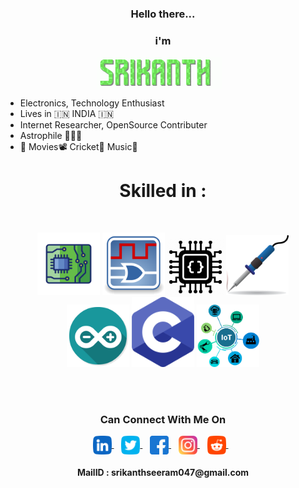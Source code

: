 <div align="center">
  <h3><b>Hello there...</b></h3>
  </div>
<div align="center">
  <h3><b>i'm</b></h3>
  </div>
<p align="center">
  <img align="center" alt="Srikanth | Name" width="200px" src="https://github.com/imsrikanth/imsrikanth/blob/main/assets/icons/name.gif" />
</a> &nbsp;&nbsp;

- Electronics, Technology Enthusiast
- Lives in 🇮🇳 INDIA 🇮🇳
- Internet Researcher, OpenSource Contributer 
- Astrophile 🔭🌠🤩
- 🧡 Movies📽️ Cricket🏏 Music🎵

<div align="center">
  <h1><b>Skilled in :</b></h1>
  </div>
</br>
<p align="center">
<img src="https://github.com/imsrikanth/imsrikanth/blob/main/assets/icons/circuit-board.png" alt="Hardware" width="100" hight="50">
<img src="https://github.com/imsrikanth/imsrikanth/blob/main/assets/icons/Digital_Electronics_Icon.png" alt="Digital Electronics"  width="100" hight="50">
<img src="https://github.com/imsrikanth/imsrikanth/blob/main/assets/icons/embedded%20c.png" alt="Embedded C" width="90" hight="50">
<img src="https://github.com/imsrikanth/imsrikanth/blob/main/assets/icons/soldering.png" alt="Soldering" width="100" hight="50">

</br>
<img src="https://github.com/imsrikanth/imsrikanth/blob/main/assets/icons/arduino-icon.png" alt="Arduino" width="100" hight="50">
<img src="https://github.com/imsrikanth/imsrikanth/blob/main/assets/icons/c-program.png" alt="C Programming" width="100" hight="50">
<img src="https://github.com/imsrikanth/imsrikanth/blob/main/assets/icons/iot.png" alt="Internet of Things" width="100" hight="50">
</p>
</br>
</br>

<div align="center">
  <h3><b>Can Connect With Me On</b></h3>
  </div>
<p align="center">
<a href="https://www.linkedin.com/in/srikanthseeram/" target="_blank">
  <img align="center" alt="Srikanth | Linkedin" width="30px" src="https://github.com/imsrikanth/imsrikanth/blob/main/assets/icons/linkedin.png" />
</a> &nbsp;&nbsp;
<a href="https://twitter.com/imsrikanths" target="_blank">
  <img align="center" alt="Srikanth | Twitter" width="30px" src="https://github.com/imsrikanth/imsrikanth/blob/main/assets/icons/twitter-logo.png" />
</a> &nbsp;&nbsp;
  <a href="https://www.facebook.com/imSrikanthS">
  <img align="center" alt="Srikanth | Facebook" width="30px" src="https://github.com/imsrikanth/imsrikanth/blob/main/assets/icons/facebook.png" />
    </a> &nbsp;&nbsp;
<a href="https://www.instagram.com/imsrikanthsri/" target="_blank">
  <img align="center" alt="Srikanth | Instagram" width="30px" src="https://github.com/imsrikanth/imsrikanth/blob/main/assets/icons/instagram.png" />
</a> &nbsp;&nbsp;
<a href="https://www.reddit.com/user/imSrikanthSri/" target="_blank">
  <img align="center" alt="Srikanth | Instagram" width="30px" src="https://github.com/imsrikanth/imsrikanth/blob/main/assets/icons/reddit.png" />
</a> &nbsp;&nbsp;
<p>
  <div align="center">
  <h4><b>MailID : srikanthseeram047@gmail.com</b></h4>
  </div>
  
<!---
imsrikanth/imsrikanth is a ✨ special ✨ repository because its `README.md` (this file) appears on your GitHub profile.
You can click the Preview link to take a look at your changes.
--->
